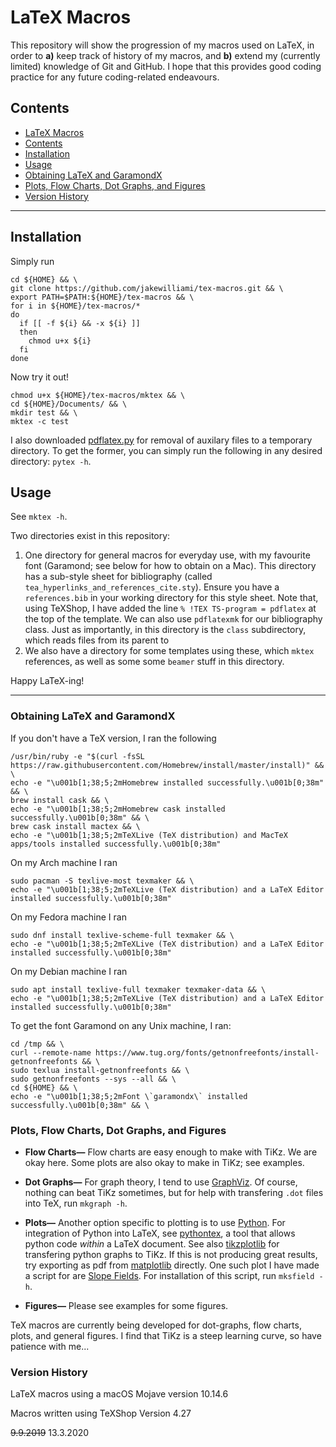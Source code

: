 # LaTeX Macros

This repository will show the progression of my macros used on LaTeX, in order to **a)** keep track of history of my macros, and **b)** extend my (currently limited) knowledge of Git and GitHub.  I hope that this provides good coding practice for any future coding-related endeavours.


## Contents

- [LaTeX Macros](#latex-macros)
- [Contents](#contents)
- [Installation](#installation)
- [Usage](#usage)
- [Obtaining LaTeX and GaramondX](#obtaining-latex-and-garamondx)
- [Plots, Flow Charts, Dot Graphs, and Figures](#plots-flow-charts-dot-graphs-and-figures)
- [Version History](#version-history)

---

## Installation
Simply run
```
cd ${HOME} && \
git clone https://github.com/jakewilliami/tex-macros.git && \
export PATH=$PATH:${HOME}/tex-macros && \
for i in ${HOME}/tex-macros/*
do
  if [[ -f ${i} && -x ${i} ]]
  then
    chmod u+x ${i}
  fi
done
```

Now try it out!
```
chmod u+x ${HOME}/tex-macros/mktex && \
cd ${HOME}/Documents/ && \
mkdir test && \
mktex -c test
```

I also downloaded [pdflatex.py](https://github.com/marcuswhybrow/texshop-pdflatex) for removal of auxilary files to a temporary directory.  To get the former, you can simply run the following in any desired directory: `pytex -h`.

## Usage
See `mktex -h`.

Two directories exist in this repository:

1) One directory for general macros for everyday use, with my favourite font (Garamond; see below for how to obtain on a Mac).  This directory has a sub-style sheet for bibliography (called `tea_hyperlinks_and_references_cite.sty`).  Ensure you have a `references.bib` in your working directory for this style sheet.  Note that, using TeXShop, I have added the line `% !TEX TS-program = pdflatex` at the top of the template.  We can also use `pdflatexmk` for our bibliography class.  Just as importantly, in this directory is the `class` subdirectory, which reads files from its parent to
2) We also have a directory for some templates using these, which `mktex` references, as well as some some `beamer` stuff in this directory.

Happy LaTeX-ing!

---

### Obtaining LaTeX and GaramondX

If you don't have a TeX version, I ran the following
```
/usr/bin/ruby -e "$(curl -fsSL https://raw.githubusercontent.com/Homebrew/install/master/install)" && \
echo -e "\u001b[1;38;5;2mHomebrew installed successfully.\u001b[0;38m" && \
brew install cask && \
echo -e "\u001b[1;38;5;2mHomebrew cask installed successfully.\u001b[0;38m" && \
brew cask install mactex && \
echo -e "\u001b[1;38;5;2mTeXLive (TeX distribution) and MacTeX apps/tools installed successfully.\u001b[0;38m"
```

On my Arch machine I ran
```
sudo pacman -S texlive-most texmaker && \
echo -e "\u001b[1;38;5;2mTeXLive (TeX distribution) and a LaTeX Editor installed successfully.\u001b[0;38m"
```

On my Fedora machine I ran
```
sudo dnf install texlive-scheme-full texmaker && \
echo -e "\u001b[1;38;5;2mTeXLive (TeX distribution) and a LaTeX Editor installed successfully.\u001b[0;38m"
```

On my Debian machine I ran
```
sudo apt install texlive-full texmaker texmaker-data && \
echo -e "\u001b[1;38;5;2mTeXLive (TeX distribution) and a LaTeX Editor installed successfully.\u001b[0;38m"
```

To get the font Garamond on any Unix machine, I ran:
```
cd /tmp && \
curl --remote-name https://www.tug.org/fonts/getnonfreefonts/install-getnonfreefonts && \
sudo texlua install-getnonfreefonts && \
sudo getnonfreefonts --sys --all && \
cd ${HOME} && \
echo -e "\u001b[1;38;5;2mFont \`garamondx\` installed successfully.\u001b[0;38m" && \
```

### Plots, Flow Charts, Dot Graphs, and Figures

 - **Flow Charts&mdash;**
 Flow charts are easy enough to make with TiKz.  We are okay here.  Some plots are also okay to make in TiKz; see examples.

 - **Dot Graphs&mdash;**
 For graph theory, I tend to use [GraphViz](https://www.graphviz.org/).  Of course, nothing can beat TiKz sometimes, but for help with transfering `.dot` files into TeX, run `mkgraph -h`.

 - **Plots&mdash;**
 Another option specific to plotting is to use [Python](https://www.python.org/).  For integration of Python into LaTeX, see [pythontex](https://github.com/gpoore/pythontex/), a tool that allows python code *within* a LaTeX document.  See also [tikzplotlib](https://github.com/nschloe/tikzplotlib) for transfering python graphs to TiKz.  If this is not producing great results, try exporting as pdf from [matplotlib](https://matplotlib.org/tutorials/text/pgf.html) directly.
 One such plot I have made a script for are [Slope Fields](https://www.wikiwand.com/en/Slope_field).  For installation of this script, run `mksfield -h`.
 
 - **Figures&mdash;**
 Please see examples for some figures.
 
 
 TeX macros are currently being developed for dot-graphs, flow charts, plots, and general figures.  I find that TiKz is a steep learning curve, so have patience with me...

### Version History

LaTeX macros using a macOS Mojave version 10.14.6 

Macros written using TeXShop Version 4.27

~~9.9.2019~~ 13.3.2020
